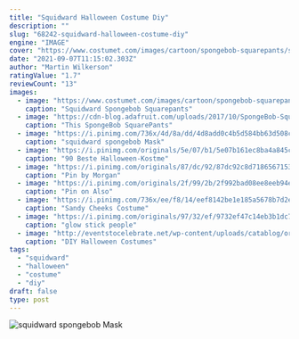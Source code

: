 ```yaml
---
title: "Squidward Halloween Costume Diy"
description: ""
slug: "68242-squidward-halloween-costume-diy"
engine: "IMAGE"
cover: "https://www.costumet.com/images/cartoon/spongebob-squarepants/squidward/costume-guide.jpg"
date: "2021-09-07T11:15:02.303Z"
author: "Martin Wilkerson"
ratingValue: "1.7"
reviewCount: "13"
images:
  - image: "https://www.costumet.com/images/cartoon/spongebob-squarepants/squidward/costume-guide.jpg"
    caption: "Squidward Spongebob Squarepants"
  - image: "https://cdn-blog.adafruit.com/uploads/2017/10/SpongeBob-SquarePants-Squidward-cosplay.jpg"
    caption: "This SpongeBob SquarePants"
  - image: "https://i.pinimg.com/736x/4d/8a/dd/4d8add0c4b5d584bb63d508c6ec756e0.jpg"
    caption: "squidward spongebob Mask"
  - image: "https://i.pinimg.com/originals/5e/07/b1/5e07b161ec8ba4a845cab1be335216b6.jpg"
    caption: "90 Beste Halloween-Kostme"
  - image: "https://i.pinimg.com/originals/87/dc/92/87dc92c8d7186567153d8b5312a8329f.png"
    caption: "Pin by Morgan"
  - image: "https://i.pinimg.com/originals/2f/99/2b/2f992bad08ee8eeb94e99296aad5a5ef.jpg"
    caption: "Pin on Also"
  - image: "https://i.pinimg.com/736x/ee/f8/14/eef8142be1e185a5678b7d2ec0fe0970.jpg"
    caption: "Sandy Cheeks Costume"
  - image: "https://i.pinimg.com/originals/97/32/ef/9732ef47c14eb3b1dc70ab7a85c90058.jpg"
    caption: "glow stick people"
  - image: "http://eventstocelebrate.net/wp-content/uploads/catablog/originals/Mom from Pete's Dragon Halloween Costume.jpg"
    caption: "DIY Halloween Costumes"
tags:
  - "squidward"
  - "halloween"
  - "costume"
  - "diy"
draft: false
type: post
---
```



![squidward spongebob Mask](https://i.pinimg.com/736x/4d/8a/dd/4d8add0c4b5d584bb63d508c6ec756e0.jpg "squidward spongebob Mask")


<!--inArticleAds-->

<!--galleryOne-->


<!--inArticleAds-->

<!--galleryTwo-->


<!--galleryThree-->

